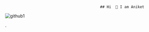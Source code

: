                                                ## Hi  👋 I am Aniket 

<!--
**AniketYadavtech1/AniketYadavtech1** is a ✨ _special_ ✨ repository because its `README.md` (this file) appears on your GitHub profile.



Here are some ideas to get you started:


- 🔭 I’m currently Flutter on ...
- 🌱 I’m currently learning ...
- 👯 I’m looking to collaborate on ...
- 🤔 I’m looking for help with ...
- 💬 Ask me about Flutter ...
- 📫 How to reach me: ...
- 😄 Pronouns: ...
- ⚡ Fun fact: I spend 12 hours daily in front of my laptop...
-->


 ![github1](https://github.com/user-attachments/assets/cfea9fbd-35c6-4425-9f8d-ab968d210fc4)






                   
                                


 
 .
 

